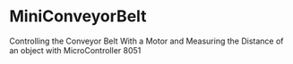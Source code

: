 # MiniConveyorBelt
Controlling the Conveyor Belt With a Motor and Measuring the Distance of an object with MicroController 8051
